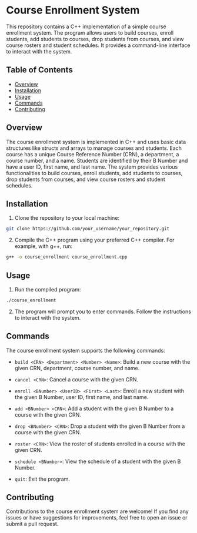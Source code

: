 # Course Enrollment System

This repository contains a C++ implementation of a simple course enrollment system. The program allows users to build courses, enroll students, add students to courses, drop students from courses, and view course rosters and student schedules. It provides a command-line interface to interact with the system.

## Table of Contents
- [Overview](#overview)
- [Installation](#installation)
- [Usage](#usage)
- [Commands](#commands)
- [Contributing](#contributing)


## Overview

The course enrollment system is implemented in C++ and uses basic data structures like structs and arrays to manage courses and students. Each course has a unique Course Reference Number (CRN), a department, a course number, and a name. Students are identified by their B Number and have a user ID, first name, and last name. The system provides various functionalities to build courses, enroll students, add students to courses, drop students from courses, and view course rosters and student schedules.

## Installation

1. Clone the repository to your local machine:

```bash
git clone https://github.com/your_username/your_repository.git
```

2. Compile the C++ program using your preferred C++ compiler. For example, with g++, run:

```bash
g++ -o course_enrollment course_enrollment.cpp
```

## Usage

1. Run the compiled program:

```bash
./course_enrollment
```

2. The program will prompt you to enter commands. Follow the instructions to interact with the system.

## Commands

The course enrollment system supports the following commands:

- `build <CRN> <Department> <Number> <Name>`: Build a new course with the given CRN, department, course number, and name.

- `cancel <CRN>`: Cancel a course with the given CRN.

- `enroll <BNumber> <UserID> <First> <Last>`: Enroll a new student with the given B Number, user ID, first name, and last name.

- `add <BNumber> <CRN>`: Add a student with the given B Number to a course with the given CRN.

- `drop <BNumber> <CRN>`: Drop a student with the given B Number from a course with the given CRN.

- `roster <CRN>`: View the roster of students enrolled in a course with the given CRN.

- `schedule <BNumber>`: View the schedule of a student with the given B Number.

- `quit`: Exit the program.

## Contributing

Contributions to the course enrollment system are welcome! If you find any issues or have suggestions for improvements, feel free to open an issue or submit a pull request.

